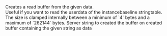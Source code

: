 <function name="CreateReadBuffer" parent="bitbuf" type="libraryfunc">
	<description>
		Creates a read buffer from the given data.<br>
		Useful if you want to read the userdata of the instancebaseline stringtable.
		<note>
			The size is clamped internally between a minimum of `4` bytes and a maximum of `262144` bytes.
		</note>
	</description>
	<realm>Server</realm>
	<args>
		<arg name="data" type="string">string to created the buffer on</arg>
	</args>
	<rets>
		<ret name="buffer" type="bf_read">created buffer containing the given string as data</ret>
	</rets>
</function>
